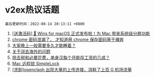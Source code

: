 # v2ex热议话题

`最后更新时间：2022-08-14 20:13:11 +0800`

1. [[送激活码] 🎉 Wins for macOS 正式发布啦！为 Mac 带来系统级分屏功能](https://www.v2ex.com/t/872787)
1. [chrome 密码泄漏了， 才知道用 chrome 保存密码等于裸奔](https://www.v2ex.com/t/872745)
1. [大家晚上一般需要多久才能睡着？](https://www.v2ex.com/t/872754)
1. [关于润去海外的问题](https://www.v2ex.com/t/872740)
1. [除去税和必要花费，单身汉每个月能存工资的几成？](https://www.v2ex.com/t/872742)
1. [Mac 远程锁 SimpleLock](https://www.v2ex.com/t/872673)
1. [[求助]openclash 出现大量的上传连接，消耗了上百 G 机场流量](https://www.v2ex.com/t/872764)

